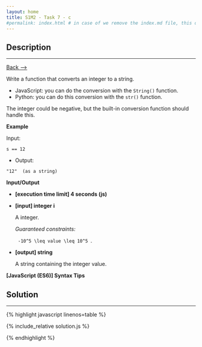 ```yaml
---
layout: home
title: S1M2 - Task 7 - c
#permalink: index.html # in case of we remove the index.md file, this doc will be the index page
---
```


<div class="row">
<div class="columnStmt" markdown="1">

##  Description
------

[Back --> ](../README.md) 

Write a function that converts an integer to a string.

-   JavaScript: you can do the conversion with the `String()` function.
-   Python: you can do this conversion with the `str()` function.

The integer could be negative, but the built-in conversion function should handle this.

**Example**

Input:
```
s == 12
```
-   Output:
```
"12"  (as a string)
```

**Input/Output**

* **[execution time limit] 4 seconds (js)**

* **[input] integer i**

    A integer.

    *Guaranteed constraints:*

    <code type='math/tex'> -10^5 \leq value \leq 10^5 </code>.

* **[output] string**

    A string containing the integer value.

**[JavaScript (ES6)] Syntax Tips**

</div>
<div class="columnSol" markdown="1">

## Solution
------

{% highlight javascript linenos=table %}

{% include_relative solution.js %}

{% endhighlight %}

</div>
</div>